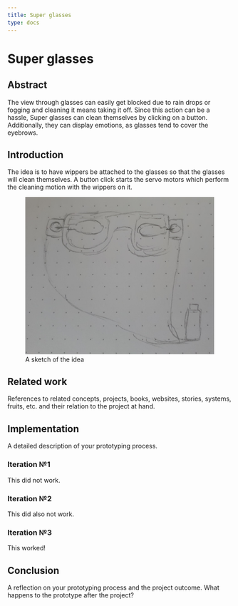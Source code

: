 ```yaml
---
title: Super glasses
type: docs
---
```


# Super glasses

## Abstract

The view through glasses can easily get blocked due to rain drops or fogging and 
cleaning it means taking it off. Since this action can be a hassle, 
Super glasses can clean themselves by clicking on a button. 
Additionally, they can display emotions, as glasses tend to cover the eyebrows.

## Introduction

The idea is to have wippers be attached to the glasses 
so that the glasses will clean themselves.
A button click starts the servo motors 
which perform the cleaning motion with the wippers on it.

<figure>
    <img src="brille_sketch.jpg" alt="A sketch of the idea"/>
  <figcaption>A sketch of the idea</figcaption>
</figure>

## Related work 

References to related concepts, projects, books, websites, stories, systems, fruits, etc. and their relation to the project at hand.

## Implementation 

A detailed description of your prototyping process.

### Iteration №1

This did not work.

### Iteration №2

This did also not work.

### Iteration №3

This worked!

## Conclusion

A reflection on your prototyping process and the project outcome. What happens to the prototype after the project?
